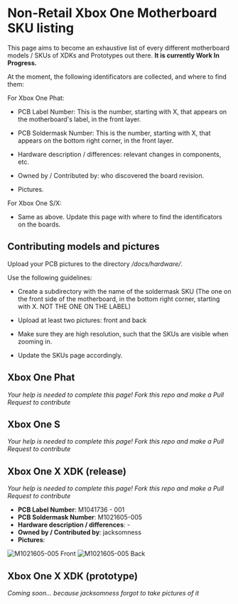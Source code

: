# Non-Retail Xbox One Motherboard SKU listing

This page aims to become an exhaustive list of every different motherboard models / SKUs of XDKs and Prototypes out there. **It is currently Work In Progress.**

At the moment, the following identificators are collected, and where to find them:

For Xbox One Phat:

- PCB Label Number: This is the number, starting with X, that appears on the motherboard's label, in the front layer.

- PCB Soldermask Number: This is the number, starting with X, that appears on the bottom right corner, in the front layer.

- Hardware description / differences: relevant changes in components, etc.

- Owned by / Contributed by: who discovered the board revision.

- Pictures.

For Xbox One S/X:

- Same as above. Update this page with where to find the identificators on the boards.

## Contributing models and pictures

Upload your PCB pictures to the directory */docs/hardware/*.

Use the following guidelines:

* Create a subdirectory with the name of the soldermask SKU (The one on the front side of the motherboard, in the bottom right corner, starting with X. NOT THE ONE ON THE LABEL)

* Upload at least two pictures: front and back

* Make sure they are high resolution, such that the SKUs are visible when zooming in.

* Update the SKUs page accordingly.

## Xbox One Phat
_Your help is needed to complete this page! Fork this repo and make a Pull Request to contribute_

## Xbox One S
_Your help is needed to complete this page! Fork this repo and make a Pull Request to contribute_

## Xbox One X XDK (release)
_Your help is needed to complete this page! Fork this repo and make a Pull Request to contribute_

* **PCB Label Number**: M1041736 - 001
* **PCB Soldermask Number**: M1021605-005
* **Hardware description / differences**: -
* **Owned by / Contributed by**: jacksomness
* **Pictures**:

![M1021605-005 Front](../_files/skus/M1021605-005/front.jpg)
![M1021605-005 Back](../_files/skus/M1021605-005/back.jpg)

## Xbox One X XDK (prototype)
_Coming soon... because jacksomness forgot to take pictures of it_

